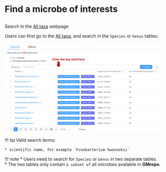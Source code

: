 
# Find a microbe of interests

<!--
There are at least two ways to find a microbe of interest.

## 1. Use the global search widget

A global search widget is available on the navigation bar next to the **GMrepo** logo:

![](images/finder/globalsearchwidget.png){ width=60%; }

Possible hits will be shown automatically in a dropdown list when users enter three and more characters:

![](images/finder/globalsearchtaxonfuso.png){ width=40%; }

Users can then select any item from the list, and go to the microbe of interest.

!!! note
    * The search is automatic, so there is no need to press the <code>enter</code> key or click the <code>search</code> icon.  
    * <code>Nothing will be shown</code> if no search results can be found in our database.
-->
## 
Search in the [All taxa](https://gmrepo2025.humangut.info:8443/taxon) webpage

Users can first go to the [All taxa](https://gmrepo2025.humangut.info:8443/taxon), and search in the <code>Species</code> or <code>Genus</code> tables:

![](images/finder/findspecies2.png)

!!! tip
    Valid search terms:

    * scientific name, for example `Fusobacterium hwasookii`
<!--   * NCBI taxonomic ID, for example `851`--> 

!!! note
    * Users need to search for <code>Species</code> or <code>Genus</code> in two separate tables.  
    * The two tables only contain <code>a subset of</code> all microbes available in **GMrepo**.

